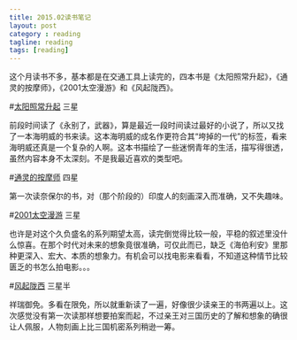 ```yaml
---
title: 2015.02读书笔记
layout: post
category : reading
tagline: reading
tags: [reading]
---
```


这个月读书不多，基本都是在交通工具上读完的，四本书是《太阳照常升起》，《通灵的按摩师》，《2001太空漫游》和《风起陇西》。

#[太阳照常升起](http://book.douban.com/subject/10522958/)
三星

前段时间读了《永别了，武器》，算是最近一段时间读过最好的小说了，所以又找了一本海明威的书来读。这本海明威的成名作更符合其“垮掉的一代”的标签，看来海明威还真是一个复杂的人啊。这本书描绘了一些迷惘青年的生活，描写得很透，虽然内容本身不太深刻。不是我最近喜欢的类型吧。

#[通灵的按摩师](http://book.douban.com/subject/23012691/)
四星

第一次读奈保尔的书，对（那个阶段的）印度人的刻画深入而准确，又不失趣味。

#[2001太空漫游](http://book.douban.com/subject/2340609/)
三星

也许是对这个久负盛名的系列期望太高，读完倒觉得比较一般，平稳的叙述里没什么惊喜。在那个时代对未来的想象竟很准确，可仅此而已，缺乏《海伯利安》里那种更深入、宏大、本质的想象力。有机会可以找电影来看看，不知道这种情节比较匮乏的书怎么拍电影。。。

#[风起陇西](http://book.douban.com/subject/6025373/)
三星半

祥瑞御免。多看在限免，所以就重新读了一遍，好像很少读亲王的书两遍以上。这次感觉没有第一次读那样想要拍案而起，不过亲王对三国历史的了解和想象的确很让人佩服，人物刻画上比三国机密系列稍逊一筹。